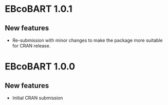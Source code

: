 # EBcoBART 1.0.1

## New features

* Re-submission with minor changes to make the package more suitable for
CRAN release.

# EBcoBART 1.0.0

## New features

* Initial CRAN submission

